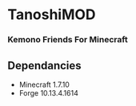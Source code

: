 # TanoshiMOD  
### Kemono Friends For Minecraft
## Dependancies
* Minecraft 1.7.10
* Forge 10.13.4.1614

